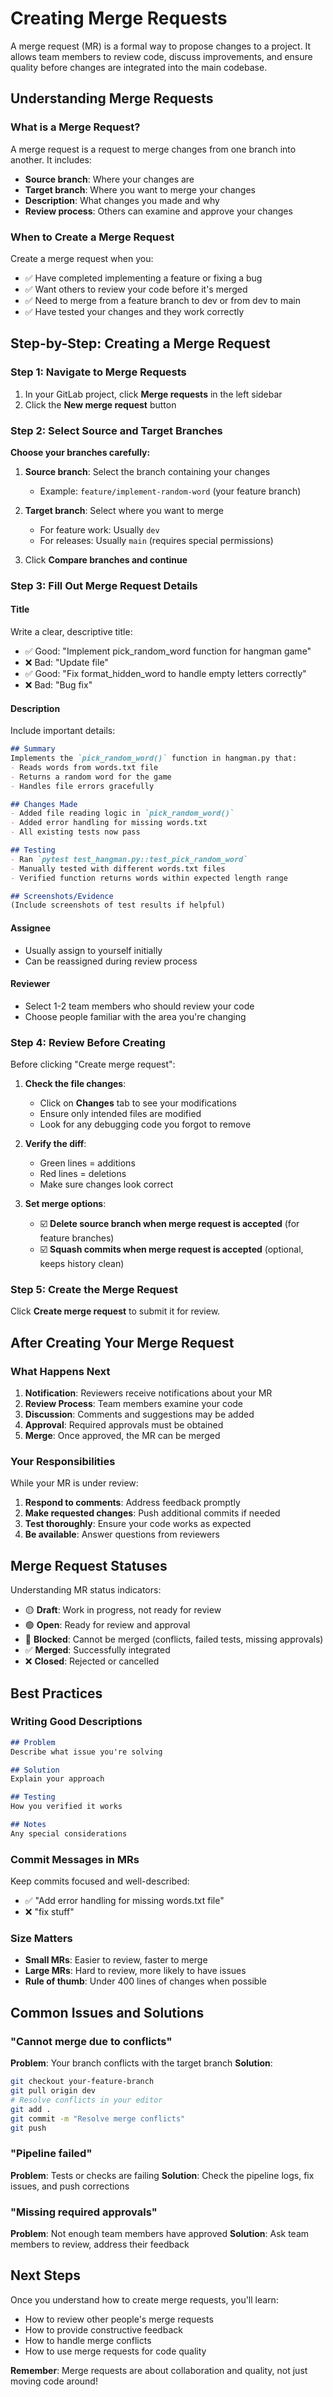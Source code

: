 # Creating Merge Requests

A merge request (MR) is a formal way to propose changes to a project. It allows team members to review code, discuss improvements, and ensure quality before changes are integrated into the main codebase.

## Understanding Merge Requests

### What is a Merge Request?

A merge request is a request to merge changes from one branch into another. It includes:
- **Source branch**: Where your changes are
- **Target branch**: Where you want to merge your changes
- **Description**: What changes you made and why
- **Review process**: Others can examine and approve your changes

### When to Create a Merge Request

Create a merge request when you:
- ✅ Have completed implementing a feature or fixing a bug
- ✅ Want others to review your code before it's merged
- ✅ Need to merge from a feature branch to dev or from dev to main
- ✅ Have tested your changes and they work correctly

## Step-by-Step: Creating a Merge Request

### Step 1: Navigate to Merge Requests

1. In your GitLab project, click **Merge requests** in the left sidebar
2. Click the **New merge request** button

### Step 2: Select Source and Target Branches

**Choose your branches carefully:**

1. **Source branch**: Select the branch containing your changes
   - Example: `feature/implement-random-word` (your feature branch)
   
2. **Target branch**: Select where you want to merge
   - For feature work: Usually `dev`
   - For releases: Usually `main` (requires special permissions)

3. Click **Compare branches and continue**

### Step 3: Fill Out Merge Request Details

#### Title
Write a clear, descriptive title:
- ✅ Good: "Implement pick_random_word function for hangman game"
- ❌ Bad: "Update file"
- ✅ Good: "Fix format_hidden_word to handle empty letters correctly"
- ❌ Bad: "Bug fix"

#### Description
Include important details:

```markdown
## Summary
Implements the `pick_random_word()` function in hangman.py that:
- Reads words from words.txt file
- Returns a random word for the game
- Handles file errors gracefully

## Changes Made
- Added file reading logic in `pick_random_word()`
- Added error handling for missing words.txt
- All existing tests now pass

## Testing
- Ran `pytest test_hangman.py::test_pick_random_word`
- Manually tested with different words.txt files
- Verified function returns words within expected length range

## Screenshots/Evidence
(Include screenshots of test results if helpful)
```

#### Assignee
- Usually assign to yourself initially
- Can be reassigned during review process

#### Reviewer
- Select 1-2 team members who should review your code
- Choose people familiar with the area you're changing

### Step 4: Review Before Creating

Before clicking "Create merge request":

1. **Check the file changes**:
   - Click on **Changes** tab to see your modifications
   - Ensure only intended files are modified
   - Look for any debugging code you forgot to remove

2. **Verify the diff**:
   - Green lines = additions
   - Red lines = deletions
   - Make sure changes look correct

3. **Set merge options**:
   - ☑️ **Delete source branch when merge request is accepted** (for feature branches)
   - ☑️ **Squash commits when merge request is accepted** (optional, keeps history clean)

### Step 5: Create the Merge Request

Click **Create merge request** to submit it for review.

## After Creating Your Merge Request

### What Happens Next

1. **Notification**: Reviewers receive notifications about your MR
2. **Review Process**: Team members examine your code
3. **Discussion**: Comments and suggestions may be added
4. **Approval**: Required approvals must be obtained
5. **Merge**: Once approved, the MR can be merged

### Your Responsibilities

While your MR is under review:

1. **Respond to comments**: Address feedback promptly
2. **Make requested changes**: Push additional commits if needed
3. **Test thoroughly**: Ensure your code works as expected
4. **Be available**: Answer questions from reviewers

## Merge Request Statuses

Understanding MR status indicators:

- 🟡 **Draft**: Work in progress, not ready for review
- 🟢 **Open**: Ready for review and approval
- 🔴 **Blocked**: Cannot be merged (conflicts, failed tests, missing approvals)
- ✅ **Merged**: Successfully integrated
- ❌ **Closed**: Rejected or cancelled

## Best Practices

### Writing Good Descriptions
```markdown
## Problem
Describe what issue you're solving

## Solution  
Explain your approach

## Testing
How you verified it works

## Notes
Any special considerations
```

### Commit Messages in MRs
Keep commits focused and well-described:
- ✅ "Add error handling for missing words.txt file"
- ❌ "fix stuff"

### Size Matters
- **Small MRs**: Easier to review, faster to merge
- **Large MRs**: Hard to review, more likely to have issues
- **Rule of thumb**: Under 400 lines of changes when possible

## Common Issues and Solutions

### "Cannot merge due to conflicts"
**Problem**: Your branch conflicts with the target branch
**Solution**: 
```bash
git checkout your-feature-branch
git pull origin dev
# Resolve conflicts in your editor
git add .
git commit -m "Resolve merge conflicts"
git push
```

### "Pipeline failed"
**Problem**: Tests or checks are failing
**Solution**: Check the pipeline logs, fix issues, and push corrections

### "Missing required approvals"
**Problem**: Not enough team members have approved
**Solution**: Ask team members to review, address their feedback

## Next Steps

Once you understand how to create merge requests, you'll learn:
- How to review other people's merge requests
- How to provide constructive feedback
- How to handle merge conflicts
- How to use merge requests for code quality

**Remember**: Merge requests are about collaboration and quality, not just moving code around!